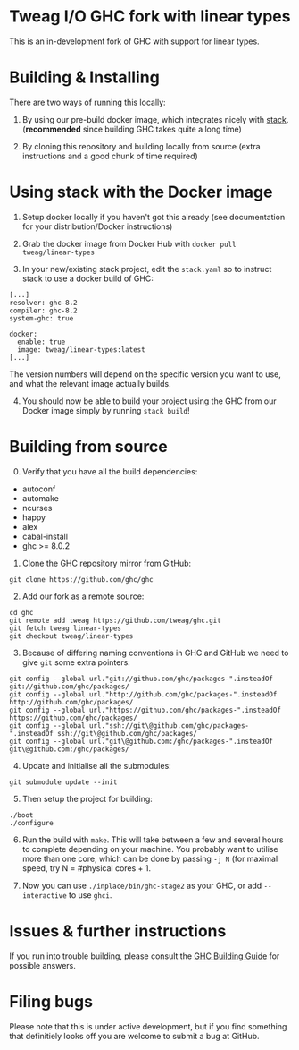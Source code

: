 Tweag I/O GHC fork with linear types
============================

This is an in-development fork of GHC with support for linear types.


Building & Installing
=====================

There are two ways of running this locally:

1. By using our pre-build docker image, which integrates nicely with [stack](https://www.haskellstack.org/). (**recommended** since building GHC takes quite a long time)

2. By cloning this repository and building locally from source (extra instructions and a good chunk of time required)


Using stack with the Docker image 
============

1. Setup docker locally if you haven't got this already (see documentation for your distribution/Docker instructions)

2. Grab the docker image from Docker Hub with `docker pull tweag/linear-types`

3. In your new/existing stack project, edit the `stack.yaml` so to instruct stack to use a docker build of GHC:

```
[...]
resolver: ghc-8.2
compiler: ghc-8.2
system-ghc: true

docker:
  enable: true
  image: tweag/linear-types:latest
[...]
```

The version numbers will depend on the specific version you want to use, and what the relevant image actually builds.

4. You should now be able to build your project using the GHC from our Docker image simply by running `stack build`!


Building from source
=======================

0. Verify that you have all the build dependencies:
  * autoconf
  * automake
  * ncurses
  * happy
  * alex
  * cabal-install
  * ghc >= 8.0.2 

1. Clone the GHC repository mirror from GitHub: 

  ```
  git clone https://github.com/ghc/ghc
  ```

2. Add our fork as a remote source:

  ```
  cd ghc
  git remote add tweag https://github.com/tweag/ghc.git
  git fetch tweag linear-types
  git checkout tweag/linear-types
  ```

3. Because of differing naming conventions in GHC and GitHub we need to give `git` some extra pointers:

  ```
  git config --global url."git://github.com/ghc/packages-".insteadOf     git://github.com/ghc/packages/
git config --global url."http://github.com/ghc/packages-".insteadOf    http://github.com/ghc/packages/
git config --global url."https://github.com/ghc/packages-".insteadOf   https://github.com/ghc/packages/
git config --global url."ssh://git\@github.com/ghc/packages-".insteadOf ssh://git\@github.com/ghc/packages/
git config --global url."git\@github.com:/ghc/packages-".insteadOf      git\@github.com:/ghc/packages/
  ```

4. Update and initialise all the submodules:

  ```
  git submodule update --init
  ```

5. Then setup the project for building:

  ```
  ./boot
  ./configure
  ```

6. Run the build with `make`. This will take between a few and several hours to complete depending on your machine. You probably want to utilise more than one core, which can be done by passing `-j N` (for maximal speed, try N = #physical cores + 1.

7. Now you can use `./inplace/bin/ghc-stage2` as your GHC, or add `--interactive` to use `ghci`.


Issues & further instructions
=====================

If you run into trouble building, please consult the [GHC Building Guide](https://ghc.haskell.org/trac/ghc/wiki/Building) for possible answers.


Filing bugs
===========

Please note that this is under active development, but if you find something that definitiely looks off you are welcome to submit a bug at GitHub.

